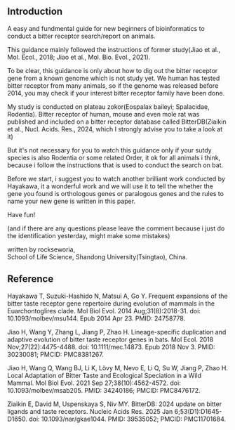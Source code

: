 
## Introduction

A easy and fundmental guide for new beginners of bioinformatics to conduct a bitter receptor search/report on animals.

This guidance mainly followed the instructions of former study(Jiao et al., Mol. Ecol., 2018; Jiao et al., Mol. Bio. Evol., 2021).

To be clear, this guidance is only about how to dig out the bitter receptor gene from a known genome which is not study yet. We human has tested bitter receptor from many animals, so if the genome was released before 2014, you may check if your interest bitter receptor family have been done.

My study is conducted on plateau zokor(Eospalax baileyi; Spalacidae, Rodentia). Bitter receptor of human, mouse and even mole rat was published and included on a bitter receptor database called BitterDB(Ziaikin et al., Nucl. Acids. Res., 2024, which I strongly advise you to take a look at it)

But it's not necessary for you to watch this guidance only if your sutdy species is also Rodentia or some related Order, it ok for all animals i think, because i follow the instructions that is used to conduct the search on bat.

Before we start, i suggest you to watch another brilliant work conducted by Hayakawa, it a wonderful work and we will use it to tell the whether the gene you found is orthologous genes or paralogous genes and the rules to name your new gene is written in this paper.

Have fun!


(and if there are any questions please leave the comment because i just do the identification yesterday, might make some mistakes)




written by rockseworia,  
School of Life Science, Shandong University(Tsingtao), China.


## Reference

Hayakawa T, Suzuki-Hashido N, Matsui A, Go Y. Frequent expansions of the bitter taste receptor gene repertoire during evolution of mammals in the Euarchontoglires clade. Mol Biol Evol. 2014 Aug;31(8):2018-31. doi: 10.1093/molbev/msu144. Epub 2014 Apr 23. PMID: 24758778.

Jiao H, Wang Y, Zhang L, Jiang P, Zhao H. Lineage-specific duplication and adaptive evolution of bitter taste receptor genes in bats. Mol Ecol. 2018 Nov;27(22):4475-4488. doi: 10.1111/mec.14873. Epub 2018 Nov 3. PMID: 30230081; PMCID: PMC8381267.

Jiao H, Wang Q, Wang BJ, Li K, Lövy M, Nevo E, Li Q, Su W, Jiang P, Zhao H. Local Adaptation of Bitter Taste and Ecological Speciation in a Wild Mammal. Mol Biol Evol. 2021 Sep 27;38(10):4562-4572. doi: 10.1093/molbev/msab205. PMID: 34240186; PMCID: PMC8476172.

Ziaikin E, David M, Uspenskaya S, Niv MY. BitterDB: 2024 update on bitter ligands and taste receptors. Nucleic Acids Res. 2025 Jan 6;53(D1):D1645-D1650. doi: 10.1093/nar/gkae1044. PMID: 39535052; PMCID: PMC11701684.
